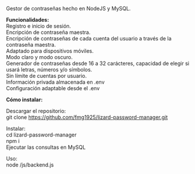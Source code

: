 Gestor de contraseñas hecho en NodeJS y MySQL.

**Funcionalidades:**\
Registro e inicio de sesión.\
Encripción de contraseña maestra.\
Encripción de contraseñas de cada cuenta del usuario a través de la contraseña maestra.\
Adaptado para dispositivos móviles.\
Modo claro y modo oscuro.\
Generador de contraseñas desde 16 a 32 carácteres, capacidad de elegir si usará letras, números y/o símbolos.\
Sin límite de cuentas por usuario.\
Información privada almacenada en .env\
Configuración adaptable desde el .env

**Cómo instalar:**

Descargar el repositorio:\
git clone https://github.com/fmg1925/lizard-password-manager.git

Instalar:\
cd lizard-password-manager\
npm i\
Ejecutar las consultas en MySQL

Uso:\
node /js/backend.js

  
